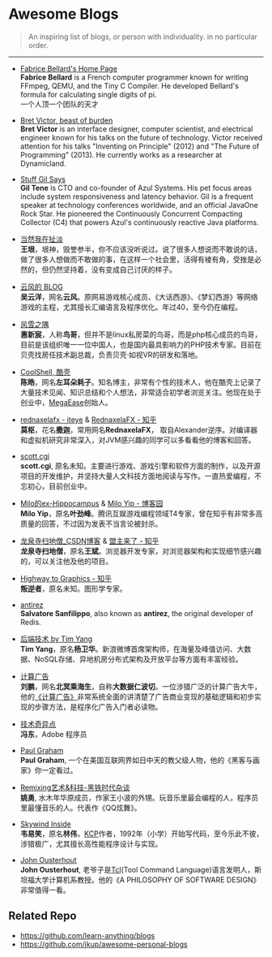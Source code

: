 # Awesome Blogs
> An inspiring list of blogs, or person with individuality. in no particular order.

---
- [Fabrice Bellard's Home Page](https://bellard.org/)  
**Fabrice Bellard** is a French computer programmer known for writing FFmpeg, QEMU, and the Tiny C Compiler. He developed Bellard's formula for calculating single digits of pi.   
一个人顶一个团队的天才

 - [Bret Victor, beast of burden](http://worrydream.com/)  
**Bret Victor** is an interface designer, computer scientist, and electrical engineer known for his talks on the future of technology. Victor received attention for his talks "Inventing on Principle" (2012) and "The Future of Programming" (2013). He currently works as a researcher at Dynamicland. 

- [Stuff Gil Says](http://stuff-gil-says.blogspot.com/)  
**Gil Tene** is CTO and co-founder of Azul Systems. His pet focus areas include system responsiveness and latency behavior. Gil is a frequent speaker at technology conferences worldwide, and an official JavaOne Rock Star. He pioneered the Continuously Concurrent Compacting Collector (C4) that powers Azul's continuously reactive Java platforms. 

- [当然我在扯淡](http://www.yinwang.org/)  
**王垠**，垠神，毁誉参半，你不应该没听说过。说了很多人想说而不敢说的话，做了很多人想做而不敢做的事，在这样一个社会里，活得有棱有角，受挫是必然的，但仍然坚持着，没有变成自己讨厌的样子。

- [云风的 BLOG](https://blog.codingnow.com/)  
**吴云洋**，网名**云风**。原网易游戏核心成员、《大话西游》、《梦幻西游》等网络游戏的主程，尤其擅长汇编语言及程序优化。年过40，至今仍在编程。

- [风雪之隅](https://www.laruence.com/)  
**惠新宸**，人称**鸟哥**，但并不是linux私房菜的鸟哥，而是php核心成员的鸟哥，目前是该组织唯一一位中国人，也是国内最具影响力的PHP技术专家。目前在贝壳找房任技术副总裁，负责贝壳·如视VR的研发和落地。

- [CoolShell, 酷壳](http://CoolShell.cn)  
**陈皓**，网名**左耳朵耗子**。知名博主，非常有个性的技术人，他在酷壳上记录了大量技术见闻、知识总结和个人想法，非常适合初学者浏览关注。他现在处于创业中，[MegaEase](https://megaease.com/)创始人。

- [rednaxelafx - iteye](https://www.iteye.com/blog/user/rednaxelafx) & [RednaxelaFX - 知乎](https://www.zhihu.com/people/rednaxelafx)  
**莫枢**，花名**撒迦**，常用网名**RednaxelaFX**， 取自Alexander逆序。对编译器和虚拟机研究非常深入，对JVM感兴趣的同学可以多看看他的博客和回答。

- [scott.cgi](https://scottcgi.github.io/)  
**scott.cgi**, 原名未知。主要进行游戏、游戏引擎和软件方面的制作，以及开源项目的开发维护，并坚持大量人文科技方面地阅读与写作。一直热爱编程，不忘初心，目前创业中。

- [Milo的ex-Hippocampus](http://miloyip.com/)  & [Milo Yip - 博客园](https://www.cnblogs.com/miloyip/)  
**Milo Yip**，原名**叶劲峰**。腾讯互娱游戏编程领域T4专家，曾在知乎有非常多高质量的回答，不过因为发表不当言论被封杀。

- [龙泉寺扫地僧_CSDN博客](https://blog.csdn.net/weolar) & [盟主来了 - 知乎](https://www.zhihu.com/column/chrome)  
**龙泉寺扫地僧**，原名**王斌**。浏览器开发专家，对浏览器架构和实现细节感兴趣的，可以关注他及他的项目。

- [Highway to Graphics - 知乎](https://www.zhihu.com/column/highwaytographics)  
**叛逆者**，原名未知。图形学专家。

- [antirez](http://antirez.com/latest/0)  
**Salvatore Sanfilippo**, also known as **antirez**, the original developer of Redis. 

- [后端技术 by Tim Yang](https://timyang.net/)  
**Tim Yang**，原名**杨卫华**。新浪微博首席架构师，在海量及峰值访问、大数据、NoSQL存储、异地机房分布式架构及开放平台等方面有丰富经验。

- [计算广告](https://www.zhihu.com/column/c_78909596)  
**刘鹏**，网名**北冥乘海生**，自称**大数据仁波切**。一位涉猎广泛的计算广告大牛，他的[《计算广告》](https://u.jd.com/tgPcPfN)非常系统全面的讲清楚了广告商业变现的基础逻辑和初步实现的步骤方法，是程序化广告入门者必读物。

 - [技术奇异点](https://techsingular.net)  
 **冯东**，Adobe 程序员
 
 - [Paul Graham](http://paulgraham.com/)  
 **Paul Graham**, 一个在美国互联网界如日中天的教父级人物，他的《黑客与画家》你一定看过。

- [Remixing艺术&科技-黑铁时代杂谈](https://www.zhihu.com/column/c_1276994955883040768)  
**姚勇**, 水木年华原成员，作家王小波的外甥。玩音乐里最会编程的人，程序员里最懂音乐的人。代表作《QQ炫舞》。

- [Skywind Inside](http://www.skywind.me/blog/)  
**韦易笑**，原名**林伟**，[KCP](https://github.com/skywind3000/kcp)作者，1992年（小学）开始写代码，至今乐此不彼，涉猎极广，尤其擅长高性能程序设计与实现。  

- [John Ousterhout](https://web.stanford.edu/~ouster/cgi-bin/home.php)  
**John Ousterhout**, 老爷子是[Tcl](https://www.tcl.tk/)(Tool Command Language)语言发明人，斯坦福大学计算机系教授。他的《A PHILOSOPHY OF SOFTWARE DESIGN》非常值得一看。  



## Related Repo
- https://github.com/learn-anything/blogs
- https://github.com/jkup/awesome-personal-blogs

